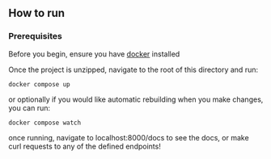 ## How to run

### Prerequisites

Before you begin, ensure you have [docker](https://www.docker.com/get-started/) installed

Once the project is unzipped, navigate to the root of this directory and run:

```
docker compose up
```

or optionally if you would like automatic rebuilding when you make changes, you can run:

```
docker compose watch
```

once running, navigate to localhost:8000/docs to see the docs, or make curl requests to any of the defined endpoints!
